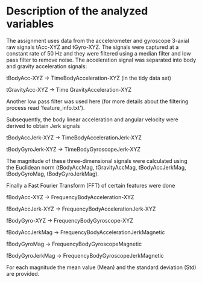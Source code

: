 Description of the analyzed variables
=====================================

The assignment uses data from the accelerometer and gyroscope 3-axial raw signals
tAcc-XYZ and tGyro-XYZ. The signals were captured at 
a constant rate of 50 Hz and they were filtered using a median filter and low pass 
filter to remove noise. The acceleration signal was separated into body and gravity 
acceleration signals: 

tBodyAcc-XYZ -> TimeBodyAcceleration-XYZ (in the tidy data set)

tGravityAcc-XYZ -> Time GravityAcceleration-XYZ

Another low pass filter was used here (for more details about the filtering process 
read 'feature_info.txt'). 

Subsequently, the body linear acceleration and angular velocity were derived to 
obtain Jerk signals

tBodyAccJerk-XYZ -> TimeBodyAccelerationJerk-XYZ

tBodyGyroJerk-XYZ -> TimeBodyGyroscopeJerk-XYZ

The magnitude of these three-dimensional signals were calculated using the Euclidean 
norm (tBodyAccMag, tGravityAccMag, tBodyAccJerkMag, tBodyGyroMag, tBodyGyroJerkMag). 

Finally a Fast Fourier Transform (FFT) of certain features were done

fBodyAcc-XYZ -> FrequencyBodyAcceleration-XYZ

fBodyAccJerk-XYZ -> FrequencyBodyAccelerationJerk-XYZ

fBodyGyro-XYZ -> FrequencyBodyGyroscope-XYZ

fBodyAccJerkMag -> FrequencyBodyAccelerationJerkMagnetic

fBodyGyroMag -> FrequencyBodyGyroscopeMagnetic

fBodyGyroJerkMag -> FrequencyBodyGyroscopeJerkMagnetic

For each magnitude the mean value (Mean) and the standard deviation (Std) are 
provided.

